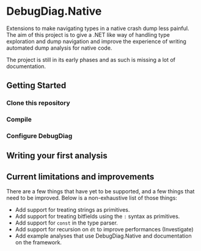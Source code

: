 # DebugDiag.Native

Extensions to make navigating types in a native crash dump less painful. The aim
of this project is to give a .NET like way of handling type exploration and dump
navigation and improve the experience of writing automated dump analysis for
native code.

The project is still in its early phases and as such is missing a lot of documentation.

## Getting Started

### Clone this repository

### Compile

### Configure DebugDiag

## Writing your first analysis

## Current limitations and improvements

There are a few things that have yet to be supported, and a few things that need 
to be improved. Below is a non-exhaustive list of those things:

* Add support for treating strings as primitives.
* Add support for treating bitfields using the `:` syntax as primitives.
* Add support for `const` in the type parser.
* Add support for recursion on `dt` to improve performances (Investigate)
* Add example analyses that use DebugDiag.Native and documentation on the framework.